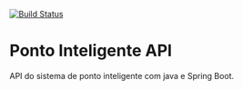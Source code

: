 [![Build Status](https://travis-ci.org/ronaldoalberton/ponto-inteligente-api.svg?branch=master)](https://travis-ci.org/ronaldoalberton/ponto-inteligente-api)
# Ponto Inteligente API
API do sistema de ponto inteligente com java e Spring Boot.
